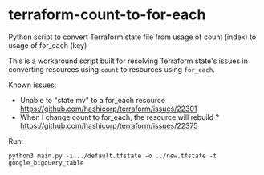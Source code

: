 # terraform-count-to-for-each
Python script to convert Terraform state file from usage of count (index) to usage of for_each (key)

This is a workaround script built for resolving Terraform state's issues in converting resources using `count` to resources using `for_each`.

Known issues:

*  Unable to "state mv" to a for_each resource
https://github.com/hashicorp/terraform/issues/22301
* When I change count to for_each, the resource will rebuild ?
https://github.com/hashicorp/terraform/issues/22375


Run:
```
python3 main.py -i ../default.tfstate -o ../new.tfstate -t google_bigquery_table
```
